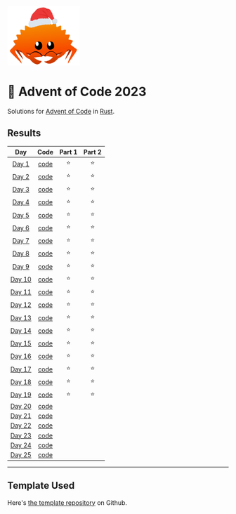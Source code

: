 <img src="./.assets/christmas_ferris.png" width="164">

# 🎄 Advent of Code 2023

Solutions for [Advent of Code](https://adventofcode.com/) in [Rust](https://www.rust-lang.org/).

## Results

| Day | Code | Part 1 | Part 2 |
| :---: | :---: | :---: | :---: |
| [Day 1](https://adventofcode.com/2023/day/1) | [code](src/bin/01.rs) | ⭐ | ⭐ |
| [Day 2](https://adventofcode.com/2023/day/2) | [code](src/bin/02.rs) | ⭐ | ⭐ |
| [Day 3](https://adventofcode.com/2023/day/3) | [code](src/bin/03.rs) | ⭐ | ⭐ |
| [Day 4](https://adventofcode.com/2023/day/4) | [code](src/bin/04.rs) | ⭐ | ⭐ |
| [Day 5](https://adventofcode.com/2023/day/5) | [code](src/bin/05.rs) | ⭐ | ⭐ |
| [Day 6](https://adventofcode.com/2023/day/6) | [code](src/bin/06.rs) | ⭐ | ⭐ |
| [Day 7](https://adventofcode.com/2023/day/7) | [code](src/bin/07.rs) | ⭐ | ⭐ |
| [Day 8](https://adventofcode.com/2023/day/8) | [code](src/bin/08.rs) | ⭐ | ⭐ |
| [Day 9](https://adventofcode.com/2023/day/9) | [code](src/bin/09.rs) | ⭐ | ⭐ |
| [Day 10](https://adventofcode.com/2023/day/10) | [code](src/bin/10.rs) | ⭐ | ⭐ |
| [Day 11](https://adventofcode.com/2023/day/11) | [code](src/bin/11.rs) | ⭐ | ⭐ |
| [Day 12](https://adventofcode.com/2023/day/12) | [code](src/bin/12.rs) | ⭐ | ⭐ |
| [Day 13](https://adventofcode.com/2023/day/13) | [code](src/bin/13.rs) | ⭐ | ⭐ |
| [Day 14](https://adventofcode.com/2023/day/14) | [code](src/bin/14.rs) | ⭐ | ⭐ |
| [Day 15](https://adventofcode.com/2023/day/15) | [code](src/bin/15.rs) | ⭐ | ⭐ |
| [Day 16](https://adventofcode.com/2023/day/16) | [code](src/bin/16.rs) | ⭐ | ⭐ |
| [Day 17](https://adventofcode.com/2023/day/17) | [code](src/bin/17.rs) | ⭐ | ⭐ |
| [Day 18](https://adventofcode.com/2023/day/18) | [code](src/bin/18.rs) | ⭐ | ⭐ |
| [Day 19](https://adventofcode.com/2023/day/19) | [code](src/bin/19.rs) | ⭐ | ⭐ |
| [Day 20](https://adventofcode.com/2023/day/20) | [code](src/bin/20.rs) |  |  |
| [Day 21](https://adventofcode.com/2023/day/21) | [code](src/bin/21.rs) |  |  |
| [Day 22](https://adventofcode.com/2023/day/22) | [code](src/bin/22.rs) |  |  |
| [Day 23](https://adventofcode.com/2023/day/23) | [code](src/bin/23.rs) |  |  |
| [Day 24](https://adventofcode.com/2023/day/24) | [code](src/bin/24.rs) |  |  |
| [Day 25](https://adventofcode.com/2023/day/25) | [code](src/bin/25.rs) |  |  |

---

## Template Used

Here's [the template repository](https://github.com/fspoettel/advent-of-code-rust) on Github.
